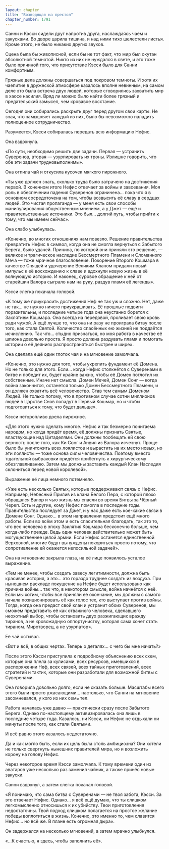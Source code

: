 ```yaml
---
layout: chapter
title: "Возводящая на престол"
chapter_number: 1791
---
```




Санни и Кэсси сидели друг напротив друга, наслаждаясь чаем и закусками. Во дворе царила тишина, и над ними тихо шелестели листья. Кроме этого, не было никаких других звуков.

Сцена была бы живописной, если бы не тот факт, что мир был окутан абсолютной темнотой. Никто из них не нуждался в свете, и это тоже было причиной того, что присутствие Кэсси было для Санни комфортным.

Грязные дела должны совершаться под покровом темноты. И хотя их чаепитие в дружеской атмосфере казалось вполне невинным, на самом деле это была встреча двух людей, которые сговорились захватить мир в хаосе насилия. Вряд ли можно было найти более грязный и предательский замысел, чем кровавое восстание.

Сегодня они собирались раскрыть друг перед другом свои карты. Не зная, что замышляет каждый из них, было бы невозможно наладить полноценное сотрудничество.

Разумеется, Кэсси собиралась передать всю информацию Нефис.

Она вздохнула.

«По сути, необходимо решить две задачи. Первая — устранить Суверенов, вторая — узурпировать их троны. Излишне говорить, что обе эти задачи трудновыполнимы».

Она отпила чай и откусила кусочек мягкого пирожного.

«Ты уже должен знать, сколько труда было затрачено на достижения первой. В конечном итоге Нефис отвечает за войны и завоевания. Моя роль в обеспечении падения Суверенов ограничена... пока что я в основном сосредоточена на том, чтобы возвысить её славу в сердцах людей. Это чистая пропаганда — у меня есть свои способы манипулирования общественным мнением, а у Джет — ещё и правительственные источники. Это был... долгий путь, чтобы прийти к тому, что мы имеем сейчас».

Она слабо улыбнулась.

«Конечно, во многих отношениях нам повезло. Решение правительства превратить Нефис в символ, когда она не смогла вернуться с Забытого Берега, было удачей. Причина, по которой они приняли это решение, — великое и трагическое наследие Бессмертного Пламени и Сломанного Меча — тоже мрачное благословение. Покорение Второго Кошмара в качестве Спящей и удочерение Великим Кланом придали новый импульс к её восхождению к славе и вдохнули новую жизнь в её волнующую историю. И наконец, суровое обращение к ней от старейшин Валора сыграло нам на руку, раздув пламя её легенды».

Кэсси слегка покачала головой.

«К тому же приукрасить достижения Неф не так уж и сложно. Нет, даже не так... не нужно ничего приукрашивать. Её прошлые подвиги поразительны, и последние четыре года она неустанно борется с Заклятием Кошмара. Она всегда на передовой, проливает свою кровь ради чужой. А ещё лучше то, что она ни разу не проиграла битву после того, как стала Святой. Количество спасённых ею жизней не поддаётся исчислению. Так что... стыдно признаться, но моя работа в качестве её шпиона довольно проста. Я просто должна раздувать пламя и помогать истории о её деяниях распространяться быстрее и шире».

Она сделала ещё один глоток чая и на мгновение замолчала.

«Конечно, это нужно для того, чтобы укрепить фундамент её Домена. Но не только для этого. Если... когда Нефис столкнётся с Суверенами в битве и победит их, будет крайне важно, чтобы её Домен поглотил их собственные. Иначе нет смысла. Домен Мечей, Домен Сонг — когда война закончится, останется только Домен Бессмертного Пламени, и он должен охватить всё человечество. Став тем самым Доменом Людей. Не только потому, что в противном случае сотни миллионов людей в Царстве Снов попадут в Первый Кошмар, но и чтобы подготовиться к тому, что будет дальше».

Кэсси неторопливо доела пирожное.

«Для этого нужно сделать многое. Нефис и так безмерно почитаема народом, но когда придёт время, её должны признать Святые, властвующие над Цитаделями. Они должны пообещать ей свою верность после того, как Ки Сонг и Анвил из Валора исчезнут. Проще было бы уничтожить всех лоялистов и вырастить на их место новых, но эти лоялисты — тоже основа силы человечества. Поэтому вместо тщательной выбраковки придётся прибегнуть к хирургическому обезглавливанию. Затем мы должны заставить каждый Клан Наследия склониться перед новой королевой».

Выражение её лица немного потемнело.

«Уже есть несколько Святых, которые поддерживают связь с Нефис. Например, Небесный Прилив из клана Белого Пера, с которой плохо обращался Валор и чью жизнь мы спасли во время Битвы за Чёрный Череп. Есть и другие, кому Нефис помогла в последние годы. Правительство последует за Джет, и у нас даже есть кое-какие связи в Домене Сонг. Однако... в этом направлении предстоит ещё много работы. Если во всём этом и есть спасительная благодать, так это то, что вес человека в эпоху Заклятия Кошмара бесконечно больше, чем когда-либо прежде. Ведь один человек действительно может быть могущественнее целой армии. Если Нефис останется единственной Верховной, многие будут вынуждены покориться просто потому, что сопротивление ей окажется непосильной задачей».

Она на мгновение закрыла глаза, на её лице появилось усталое выражение.

«Тем не менее, чтобы создать завесу легитимности, должна быть красивая история, а это... это гораздо труднее создать из воздуха. При нынешнем раскладе покушение на Нефис будет использовано как причина войны... так что, в некотором смысле, война начнётся с неё. Если мы хотим, чтобы все приняли её окончание, мы должны с самого начала позиционировать её как голос тех, кто выступает против войны. Тогда, когда она предаст свой клан и устранит обоих Суверенов, мы сможем представить её как отважного человека, сделавшего неохотный выбор, чтобы остановить двух разжигающих вражду тиранов, а не кровожадную оппортунистку, которая сама хочет стать тираном. Миротворец, а не узурпатор».

Её чай остывал.

«Вот и всё, в общих чертах. Теперь о деталях... с чего бы мне начать?»

После этого Кэсси приступила к подробному объяснению всех схем, которые она плела за кулисами, всех ресурсов, имевшихся в распоряжении Неф, всех связей, всех тайных приготовлений, всех стратегий и тактик, которые они разработали для возможной битвы с Суверенами.

Она говорила довольно долго, если не сказать больше. Масштабы всего этого были просто ужасающими... настолько, что Санни на мгновение засомневался, у кого из них семь тел.

Работа началась уже давно — практически сразу после Забытого Берега. Однако по-настоящему активизировалась она лишь в последние четыре года. Казалось, ни Кэсси, ни Нефис не отдыхали ни минуты после того, как стали Святыми.

И всё равно этого казалось недостаточно.

Да и как могло быть, если их цель была столь амбициозна? Они хотели не только свергнуть нынешних правителей мира, но и возложить корону на голову Нефис.

Через некоторое время Кэсси замолчала. К тому времени один из аватаров уже несколько раз заменил чайник, а также принёс новые закуски.

Санни вздохнул, а затем слегка покачал головой.

«Я понимаю, что сама битва с Суверенами — не твоя забота, Кэсси. За это отвечает Нефис. Однако... я всё ещё думаю, что ты слишком легкомысленно относишься к их убийству. Твои приготовления недостаточны. Твой подход слишком полагается на простое желание победы воплотиться в жизнь. Конечно, это именно то, чем славится Нефис... но всё же. В плане есть огромная дыра».

Он задержался на несколько мгновений, а затем мрачно улыбнулся.

«...К счастью, я здесь, чтобы заполнить её».

